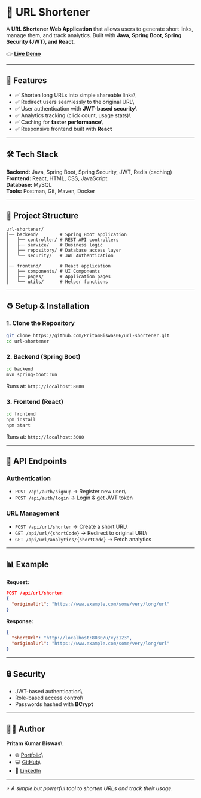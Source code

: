 # 🔗 URL Shortener

A **URL Shortener Web Application** that allows users to generate short
links, manage them, and track analytics. Built with **Java, Spring Boot,
Spring Security (JWT), and React**.

👉 **[Live Demo](https://codewithpritam.site)**

------------------------------------------------------------------------

## 🚀 Features

-   ✅ Shorten long URLs into simple shareable links\
-   ✅ Redirect users seamlessly to the original URL\
-   ✅ User authentication with **JWT-based security**\
-   ✅ Analytics tracking (click count, usage stats)\
-   ✅ Caching for **faster performance**\
-   ✅ Responsive frontend built with **React**

------------------------------------------------------------------------

## 🛠 Tech Stack

**Backend:** Java, Spring Boot, Spring Security, JWT, Redis (caching)\
**Frontend:** React, HTML, CSS, JavaScript\
**Database:** MySQL\
**Tools:** Postman, Git, Maven, Docker

------------------------------------------------------------------------

## 📂 Project Structure

    url-shortener/
    │── backend/        # Spring Boot application
    │   ├── controller/ # REST API controllers
    │   ├── service/    # Business logic
    │   ├── repository/ # Database access layer
    │   └── security/   # JWT Authentication
    │
    │── frontend/       # React application
    │   ├── components/ # UI Components
    │   ├── pages/      # Application pages
    │   └── utils/      # Helper functions

------------------------------------------------------------------------

## ⚙️ Setup & Installation

### 1. Clone the Repository

``` bash
git clone https://github.com/PritamBiswas06/url-shortener.git
cd url-shortener
```

### 2. Backend (Spring Boot)

``` bash
cd backend
mvn spring-boot:run
```

Runs at: `http://localhost:8080`

### 3. Frontend (React)

``` bash
cd frontend
npm install
npm start
```

Runs at: `http://localhost:3000`

------------------------------------------------------------------------

## 📌 API Endpoints

### Authentication

-   `POST /api/auth/signup` → Register new user\
-   `POST /api/auth/login` → Login & get JWT token

### URL Management

-   `POST /api/url/shorten` → Create a short URL\
-   `GET /api/url/{shortCode}` → Redirect to original URL\
-   `GET /api/url/analytics/{shortCode}` → Fetch analytics

------------------------------------------------------------------------

## 📊 Example

**Request:**

``` json
POST /api/url/shorten
{
  "originalUrl": "https://www.example.com/some/very/long/url"
}
```

**Response:**

``` json
{
  "shortUrl": "http://localhost:8080/u/xyz123",
  "originalUrl": "https://www.example.com/some/very/long/url"
}
```

------------------------------------------------------------------------

## 🔒 Security

-   JWT-based authentication\
-   Role-based access control\
-   Passwords hashed with **BCrypt**

------------------------------------------------------------------------

## 👨‍💻 Author

**Pritam Kumar Biswas**\
- 🌐 [Portfolio](https://portfolio.codewithpritam.site)\
- 💻 [GitHub](https://github.com/PritamBiswas06)\
- 💼 [LinkedIn](https://linkedin.com/in/pritambiswasnetwork)

------------------------------------------------------------------------

⚡ *A simple but powerful tool to shorten URLs and track their usage.*
